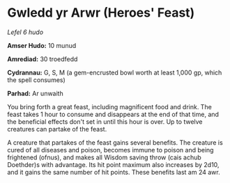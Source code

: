 # Gwledd yr Arwr (Heroes' Feast)

*Lefel 6 hudo*

**Amser Hudo:** 10 munud

**Amrediad:** 30 troedfedd

**Cydrannau:** G, S, M (a gem-encrusted bowl worth at least 1,000 gp, which the spell consumes)

**Parhad:** Ar unwaith

You bring forth a great feast, including magnificent food and drink. The feast takes 1 hour to consume and disappears at the end of that time, and the beneficial effects don't set in until this hour is over. Up to twelve creatures can partake of the feast.

A creature that partakes of the feast gains several benefits. The creature is cured of all diseases and poison, becomes immune to poison and being frightened (ofnus), and makes all Wisdom saving throw (cais achub Doethder)s with advantage. Its hit point maximum also increases by 2d10, and it gains the same number of hit points. These benefits last am 24 awr.